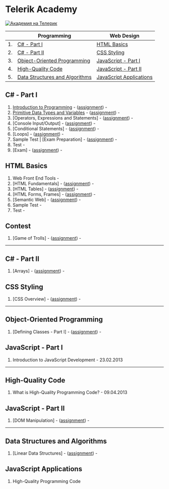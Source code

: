 # Telerik Academy

<a href="http://academy.telerik.com/?utm_source=site&amp;utm_medium=banner&amp;utm_content=468x60&amp;utm_campaign=community" title="Уроци по програмиране">
    <img src="http://academy.telerik.com/images/default-album/telerik-academy-banner.jpg?sfvrsn=2" alt="Академия на Телерик" />
</a>

|     | Programming                                                         | Web Design                                      |
| --- | ------------------------------------------------------------------- | ----------------------------------------------- |
| 1.  | [C# - Part I](#c---part-i)                                          | [HTML Basics](#html-basics)                     |
| 2.  | [C# - Part II](#c---part-ii)                                        | [CSS Styling](#css-styling)                     |
| 3.  | [Object-Oriented Programming](#object-oriented-programming)         | [JavaScript - Part I](#javascript---part-i)     |
| 4.  | [High-Quality Code](#high-quality-code)                             | [JavaScript - Part II](#javascript---part-ii)   |
| 5.  | [Data Structures and Algorithms](#data-structures-and-algorithms)   | [JavaScript Applications](#javascript-applications)   |

## C# - Part I

1. [Introduction to Programming](https://github.com/dgrigorov/TelerikAcademy/tree/master/Programming/CSharpPartOne/01.IntroductionToProgramming) - ([assignment](https://github.com/dgrigorov/TelerikAcademy/blob/master/Programming/CSharpPartOne/01.IntroductionToProgramming/README.md)) - 
2. [Primitive Data Types and Variables](https://github.com/dgrigorov/TelerikAcademy/tree/master/Programming/CSharpPartOne/02.PrimitiveDataTypes) - ([assignment](https://github.com/dgrigorov/TelerikAcademy/blob/master/Programming/CSharpPartOne/02.PrimitiveDataTypes/README.md)) - 
3. [Operators, Expressions and Statements] - ([assignment](https://github.com/jasssonpet/TelerikAcademy/blob/master/Programming/1.CSharpPartOne/3.OperatorsExpressionsAndStatements/README.md)) - 
4. [Console Input/Output] - ([assignment](https://github.com/jasssonpet/TelerikAcademy/blob/master/Programming/1.CSharpPartOne/4.ConsoleInputOutput/README.md)) - 
5. [Conditional Statements] - ([assignment](https://github.com/jasssonpet/TelerikAcademy/blob/master/Programming/1.CSharpPartOne/5.ConditionalStatements/README.md)) - 
6. [Loops] - ([assignment](https://github.com/jasssonpet/TelerikAcademy/blob/master/Programming/1.CSharpPartOne/6.Loops/README.md)) - 
7. Sample Test | [Exam Preparation] - ([assignment](https://github.com/jasssonpet/TelerikAcademy/blob/master/Programming/1.CSharpPartOne/7.ExamPreparation/README.md)) - 
8. Test - 
9. [Exam] - ([assignment](https://github.com/jasssonpet/TelerikAcademy/blob/master/Programming/1.CSharpPartOne/9.Exam/README.md)) - 

## HTML Basics

1. Web Front End Tools - 
2. [HTML Fundamentals] - ([assignment](https://github.com/jasssonpet/TelerikAcademy/blob/master/WebDesign/1.HTMLBasics/2.HTMLFundamentals/README.md)) - 
3. [HTML Tables] - ([assignment](https://github.com/jasssonpet/TelerikAcademy/blob/master/WebDesign/1.HTMLBasics/3.HTMLTables/README.md)) - 
4. [HTML Forms, Frames] - ([assignment](https://github.com/jasssonpet/TelerikAcademy/blob/master/WebDesign/1.HTMLBasics/4.HTMLFormsFrames/README.md)) - 
5. [Semantic Web] - ([assignment](https://github.com/jasssonpet/TelerikAcademy/blob/master/WebDesign/1.HTMLBasics/5.SemanticWeb/README.md)) - 
6. Sample Test - 
7. Test - 

## Contest

1. [Game of Trolls] - ([assignment](https://github.com/jasssonpet/TelerikAcademy/blob/master/Contest/1.TrollsGame/README.md)) - 

---

## C# - Part II

1. [Arrays] - ([assignment](https://github.com/jasssonpet/TelerikAcademy/blob/master/Programming/2.CSharpPartTwo/1.Arrays/README.md)) - 

## CSS Styling

1. [CSS Overview] - ([assignment](https://github.com/jasssonpet/TelerikAcademy/blob/master/WebDesign/2.CSSStyling/1.CSSOverview/README.md)) - 

---

## Object-Oriented Programming

1. [Defining Classes - Part I] - ([assignment](https://github.com/jasssonpet/TelerikAcademy/blob/master/Programming/3.ObjectOrientedProgramming/1.DefiningClassesPartOne/README.md)) - 

## JavaScript - Part I

1. Introduction to JavaScript Development - 23.02.2013

---

## High-Quality Code

1. What is High-Quality Programming Code? - 09.04.2013

##  JavaScript - Part II

1. [DOM Manipulation] - ([assignment](https://github.com/jasssonpet/TelerikAcademy/blob/master/WebDesign/4.JavaScriptPartTwo/1.DomManipulation/README.md)) - 

---

## Data Structures and Algorithms

1. [Linear Data Structures] - ([assignment](https://github.com/jasssonpet/TelerikAcademy/tree/master/Programming/5.DataStructuresAndAlgorithms/2.LinearDataStructures/README.md)) - 

## JavaScript Applications

1. High-Quality Programming Code
